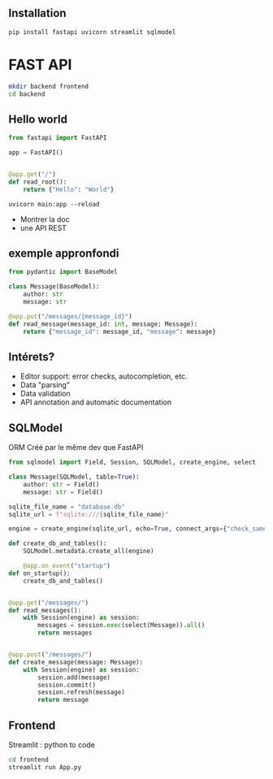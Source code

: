 ## Installation

```bash
pip install fastapi uvicorn streamlit sqlmodel
```

# FAST API
```bash
mkdir backend frontend
cd backend

```
## Hello world

```python
from fastapi import FastAPI

app = FastAPI()


@app.get("/")
def read_root():
    return {"Hello": "World"}
```

    uvicorn main:app --reload

- Montrer la doc
- une API REST

## exemple appronfondi
```python
from pydantic import BaseModel

class Message(BaseModel):
    author: str
    message: str

@app.put("/messages/{message_id}")
def read_message(message_id: int, message: Message):
    return {"message_id": message_id, "message": message}
```
## Intérets? 
- Editor support: error checks, autocompletion, etc. 
- Data "parsing"
- Data validation 
- API annotation and automatic documentation

## SQLModel
ORM Créé par le même dev que FastAPI

```python
from sqlmodel import Field, Session, SQLModel, create_engine, select

class Message(SQLModel, table=True):
    author: str = Field()
    message: str = Field()

sqlite_file_name = "database.db"
sqlite_url = f"sqlite:///{sqlite_file_name}"

engine = create_engine(sqlite_url, echo=True, connect_args={"check_same_thread": False})

def create_db_and_tables():
    SQLModel.metadata.create_all(engine)

    @app.on_event("startup")
def on_startup():
    create_db_and_tables()


@app.get("/messages/")
def read_messages():
    with Session(engine) as session:
        messages = session.exec(select(Message)).all()
        return messages


@app.post("/messages/")
def create_message(message: Message):
    with Session(engine) as session:
        session.add(message)
        session.commit()
        session.refresh(message)
        return message
```

## Frontend
Streamlit : python to code

```bash
cd frontend
streamlit run App.py
```

